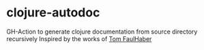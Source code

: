 # clojure-autodoc
GH-Action to generate clojure documentation from source directory recursively
Inspired by the works of [Tom FaulHaber](https://tomfaulhaber.github.io/autodoc/)

